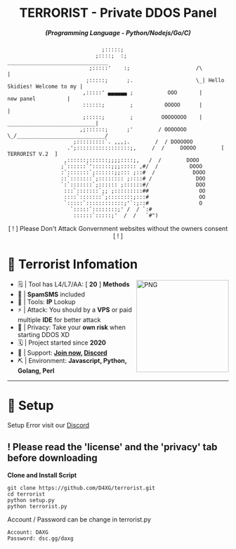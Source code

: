 <h1 align="center">TERRORIST - Private DDOS Panel</h1>
<h5 align="center">(Programming Language - Python/Nodejs/Go/C)</h5>

                                  ;:::::;
                                ;::::;  :;                        ________________________________
                              ;:::::'    :;                     /\                               |
                             ;:::::;      ;.                    \_| Hello Skidies! Welcome to my |
                            ,:::::' ▄▄▄▄▄▄ ;           OOO       |            new panel          |
                            ::::::;        ;          OOOOO      |                               |
                            ;:::::;        ;         OOOOOOOO    |   ____________________________|
                           ,;::::::;      ;'        / OOOOOOO     \_/____________________________/
                         ;:::::::::`. ,,,;.        /  / DOOOOOO
                       .';:::::::::::::::::;,     /  /     DOOOO        [  TERRORIST V.2  ]
                      ,::::::;::::::;;;;::::;,   /  /        DOOO
                     ;`::::::`'::::::;;;::::: ,#/  /          DOOO
                     :`:::::::`;::::::;;::: ;::#  /            DOOO
                     ::`:::::::`;:::::::: ;::::# /              DOO
                     `:`:::::::`;:::::: ;::::::#/               DOO
                      :::`:::::::`;; ;:::::::::##                OO
                      ::::`:::::::`;::::::::;:::#                OO
                      `:::::`::::::::::::;'`:;::#                O
                        `:::::`::::::::;' /  / `:#
                         ::::::`:::::;'  /  /   `#")
                         
<p align="center">[ ! ] Please Don't Attack Gonvernment websites without the owners consent [ ! ]</p>

# 📰 Terrorist Infomation

<img align="right" width=210px alt="PNG" src="https://media.discordapp.net/attachments/1126029184871976970/1198629189851553913/terrorist.png?ex=65bf996c&is=65ad246c&hm=c56518670b02b5dfaa7aa4cd870a86b498390b2b7513833bfd3a0c3a222808ec&=&format=png&width=500&height=597" />


-   🗒️ | Tool has L4/L7/AA: [ **20** ] **Methods**
-   🌟 | **SpamSMS** included
-   👀 | Tools: **IP** Lookup
-   ⚡ | Attack: You should by a **VPS** or paid multiple **IDE** for better attack
-   🔐 | Privacy: Take your **own risk** when starting DDOS XD
-   🗓️ | Project started since **2020**
-   🔗 | Support: **[Join now](https://t.me/daxgstress), [Discord](https://dsc.gg/daxg)**
-   ⛏️ | Environment: **Javascript, Python, Golang, Perl**
<hr>

# 📖 Setup

Setup Error visit our [Discord](https://dsc.gg/daxg)

## ! Please read the 'license' and the 'privacy' tab before downloading
**Clone and Install Script**

```shell script
git clone https://github.com/D4XG/terrorist.git
cd terrorist
python setup.py
python terrorist.py
```
Account / Password can be change in terrorist.py
```shell script
Account: DAXG
Password: dsc.gg/daxg
```

